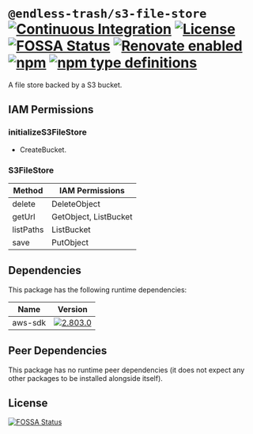 # `@endless-trash/s3-file-store` [![Continuous Integration](https://github.com/jameswilddev/endless-trash/workflows/Continuous%20Integration/badge.svg)](https://github.com/jameswilddev/endless-trash/actions) [![License](https://img.shields.io/github/license/jameswilddev/endless-trash.svg)](https://github.com/jameswilddev/endless-trash/blob/master/license) [![FOSSA Status](https://app.fossa.io/api/projects/git%2Bgithub.com%2Fjameswilddev%2Fendless-trash.svg?type=shield)](https://app.fossa.io/projects/git%2Bgithub.com%2Fjameswilddev%2Fendless-trash?ref=badge_shield) [![Renovate enabled](https://img.shields.io/badge/renovate-enabled-brightgreen.svg)](https://renovatebot.com/) [![npm](https://img.shields.io/npm/v/@endless-trash/s3-file-store.svg)](https://www.npmjs.com/package/@endless-trash/s3-file-store) [![npm type definitions](https://img.shields.io/npm/types/@endless-trash/s3-file-store.svg)](https://www.npmjs.com/package/@endless-trash/s3-file-store)

A file store backed by a S3 bucket.

## IAM Permissions

### initializeS3FileStore

- CreateBucket.

### S3FileStore

| Method    | IAM Permissions       |
| --------- | --------------------- |
| delete    | DeleteObject          |
| getUrl    | GetObject, ListBucket |
| listPaths | ListBucket            |
| save      | PutObject             |

## Dependencies

This package has the following runtime dependencies:

Name    | Version                                                                                      
------- | ---------------------------------------------------------------------------------------------
aws-sdk | [![2.803.0](https://img.shields.io/npm/v/aws-sdk.svg)](https://www.npmjs.com/package/aws-sdk)

## Peer Dependencies

This package has no runtime peer dependencies (it does not expect any other packages to be installed alongside itself).

## License

[![FOSSA Status](https://app.fossa.io/api/projects/git%2Bgithub.com%2Fjameswilddev%2Fendless-trash.svg?type=large)](https://app.fossa.io/projects/git%2Bgithub.com%2Fjameswilddev%2Fendless-trash?ref=badge_large)
